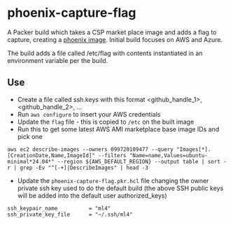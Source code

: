 # phoenix-capture-flag

A Packer build which takes a CSP market place image and adds a flag to capture, creating a [phoenix image](https://martinfowler.com/bliki/PhoenixServer.html).
Initial build focuses on AWS and Azure.

The build adds a file called /etc/flag with contents instantiated in an environment variable per the build.

## Use
- Create a file called ssh.keys with this format
<github_handle_1>,<ssh-public key>
<github_handle_2>,<ssh-public key>
...
- Run `aws configure` to insert your AWS credentials
- Update the `flag` file - this is copied to `/etc` on the built image
- Run this to get some latest AWS AMI marketplace base image IDs and pick one
```shell
aws ec2 describe-images --owners 099720109477 --query "Images[*].[CreationDate,Name,ImageId]" --filters "Name=name,Values=ubuntu-minimal*24.04*" --region ${AWS_DEFAULT_REGION} --output table | sort -r | grep -Ev "^[-+]|DescribeImages" | head -3
```
- Update the `phoenix-capture-flag.pkr.hcl` file changing the owner private ssh key used to do the default build (the above SSH public keys will be added into the default user authorized_keys)
```shell
ssh_keypair_name          = "ml4"
ssh_private_key_file      = "~/.ssh/ml4"
```
